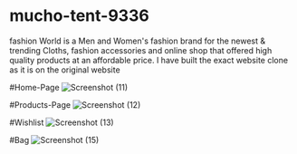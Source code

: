 # mucho-tent-9336
fashion World is a Men and Women's fashion brand for the newest &amp; trending Cloths, fashion accessories and online shop that offered high quality products at an affordable price. I have built the exact website clone as it is on the original website

#Home-Page
![Screenshot (11)](https://user-images.githubusercontent.com/107528217/221782673-3222da64-56c5-44bc-9c36-083db33b52fd.png)

#Products-Page
![Screenshot (12)](https://user-images.githubusercontent.com/107528217/221782754-4797e179-06f8-4aad-a1a7-3843af63b475.png)

#Wishlist
![Screenshot (13)](https://user-images.githubusercontent.com/107528217/221782918-642c8f08-6793-4e29-98d3-93fe8613e0f1.png)

#Bag
![Screenshot (15)](https://user-images.githubusercontent.com/107528217/221783020-03e70168-d5c8-4faf-929f-4dd8ed71e571.png)
